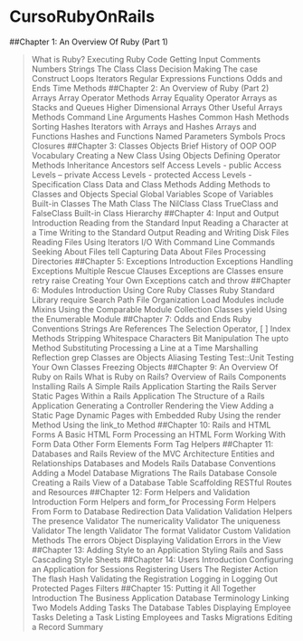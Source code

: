 CursoRubyOnRails
================
##Chapter 1: An Overview Of Ruby (Part 1)
>What is Ruby?
>Executing Ruby Code
>Getting Input
>Comments
>Numbers
>Strings
>The Class Class
>Decision Making
>The case Construct
>Loops
>Iterators
>Regular Expressions
>Functions
>Odds and Ends
>Time Methods
##Chapter 2: An Overview of Ruby (Part 2)
Arrays
Array Operator Methods
Array Equality Operator
Arrays as Stacks and Queues
Higher Dimensional Arrays
Other Useful Arrays Methods
Command Line Arguments
Hashes
Common Hash Methods
Sorting Hashes
Iterators with Arrays and Hashes
Arrays and Functions
Hashes and Functions
Named Parameters
Symbols
Procs
Closures
##Chapter 3: Classes
Objects
Brief History of OOP
OOP Vocabulary
Creating a New Class
Using Objects
Defining Operator Methods
Inheritance
Ancestors
self
Access Levels - public
Access Levels – private
Access Levels - protected
Access Levels - Specification
Class Data and Class Methods
Adding Methods to Classes and Objects
Special Global Variables
Scope of Variables
Built-in Classes
The Math Class
The NilClass Class
TrueClass and FalseClass
Built-in Class Hierarchy
##Chapter 4: Input and Output
Introduction
Reading from the Standard Input
Reading a Character at a Time
Writing to the Standard Output
Reading and Writing Disk Files
Reading Files Using Iterators
I/O With Command Line Commands
Seeking About Files
tell
Capturing Data About Files
Processing Directories
##Chapter 5: Exceptions
Introduction
Exceptions
Handling Exceptions
Multiple Rescue Clauses
Exceptions are Classes
ensure
retry
raise
Creating Your Own Exceptions
catch and throw
##Chapter 6: Modules
Introduction
Using Core Ruby Classes
Ruby Standard Library
require
Search Path
File Organization
Load
Modules
include
Mixins
Using the Comparable Module
Collection Classes
yield
Using the Enumerable Module
##Chapter 7: Odds and Ends
Ruby Conventions
Strings Are References
The Selection Operator, [ ]
Index Methods
Stripping Whitespace Characters
Bit Manipulation
The upto Method
Substituting
Processing a Line at a Time
Marshalling
Reflection
grep
Classes are Objects
Aliasing
Testing
Test::Unit
Testing Your Own Classes
Freezing Objects
##Chapter 9: An Overview Of Ruby on Rails
What is Ruby on Rails?
Overview of Rails Components
Installing Rails
A Simple Rails Application
Starting the Rails Server
Static Pages Within a Rails Application
The Structure of a Rails Application
Generating a Controller
Rendering the View
Adding a Static Page
Dynamic Pages with Embedded Ruby
Using the render Method
Using the link_to Method
##Chapter 10: Rails and HTML Forms
A Basic HTML Form
Processing an HTML Form
Working With Form Data
Other Form Elements
Form Tag Helpers
##Chapter 11: Databases and Rails
Review of the MVC Architecture
Entities and Relationships
Databases and Models
Rails Database Conventions
Adding a Model
Database Migrations
The Rails Database Console
Creating a Rails View of a Database Table
Scaffolding
RESTful Routes and Resources
##Chapter 12: Form Helpers and Validation
Introduction
Form Helpers and form_for
Processing Form Helpers
From Form to Database
Redirection
Data Validation
Validation Helpers
The presence Validator
The numericality Validator
The uniqueness Validator
The length Validator
The format Validator
Custom Validation Methods
The errors Object
Displaying Validation Errors in the View
##Chapter 13: Adding Style to an Application
Styling
Rails and Sass
Cascading Style Sheets
##Chapter 14: Users
Introduction
Configuring an Application for Sessions
Registering Users
The Register Action
The flash Hash
Validating the Registration
Logging in
Logging Out
Protected Pages
Filters
##Chapter 15: Putting it All Together
Introduction
The Business Application
Database Terminology
Linking Two Models
Adding Tasks
The Database Tables
Displaying Employee Tasks
Deleting a Task
Listing Employees and Tasks
Migrations
Editing a Record
Summary